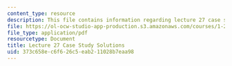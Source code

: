 ```yaml
---
content_type: resource
description: This file contains information regarding lecture 27 case study solutions.
file: https://ol-ocw-studio-app-production.s3.amazonaws.com/courses/1-264j-database-internet-and-systems-integration-technologies-fall-2013/373c658ec6f626c5eab211028b7eaa98_MIT1_264JF13_L27_sol.pdf
file_type: application/pdf
resourcetype: Document
title: Lecture 27 Case Study Solutions
uid: 373c658e-c6f6-26c5-eab2-11028b7eaa98
---
```

